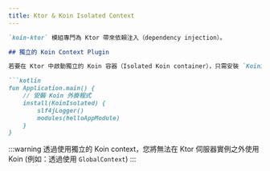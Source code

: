 ```yaml
---
title: Ktor & Koin Isolated Context
---
```

```markdown
`koin-ktor` 模組專門為 Ktor 帶來依賴注入（dependency injection）。

## 獨立的 Koin Context Plugin

若要在 Ktor 中啟動獨立的 Koin 容器（Isolated Koin container），只需安裝 `KoinIsolated` 外掛程式，如下所示：

```kotlin
fun Application.main() {
    // 安裝 Koin 外掛程式
    install(KoinIsolated) {
        slf4jLogger()
        modules(helloAppModule)
    }
}
```

:::warning
透過使用獨立的 Koin context，您將無法在 Ktor 伺服器實例之外使用 Koin (例如：透過使用 `GlobalContext`)
:::

